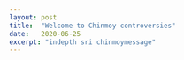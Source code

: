 ```yaml
---
layout: post
title:  "Welcome to Chinmoy controversies"
date:   2020-06-25
excerpt: "indepth sri chinmoymessage"
---
```

